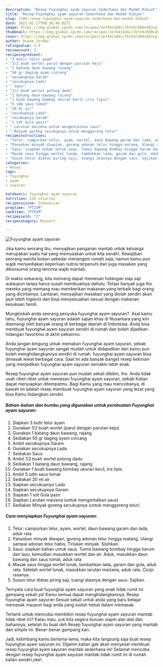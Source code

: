 ```yaml
---
description: "Resep Fuyunghai ayam sayuran Sederhana dan Mudah Dibuat"
title: "Resep Fuyunghai ayam sayuran Sederhana dan Mudah Dibuat"
slug: 1289-resep-fuyunghai-ayam-sayuran-sederhana-dan-mudah-dibuat
date: 2021-02-17T09:38:49.027Z
image: https://img-global.cpcdn.com/recipes/2e74413d4cc7bfe9/680x482cq70/fuyunghai-ayam-sayuran-foto-resep-utama.jpg
thumbnail: https://img-global.cpcdn.com/recipes/2e74413d4cc7bfe9/680x482cq70/fuyunghai-ayam-sayuran-foto-resep-utama.jpg
cover: https://img-global.cpcdn.com/recipes/2e74413d4cc7bfe9/680x482cq70/fuyunghai-ayam-sayuran-foto-resep-utama.jpg
author: Duane Jordan
ratingvalue: 3.9
reviewcount: 3
recipeingredient:
- "3 butir telur ayam"
- "1/2 buah wortel parut dengan parutan keju"
- "1 batang daun bawang rajang"
- "50 gr daging ayam cincang"
- "secukupnya Garam"
- "secukupnya Lada"
- " Saus"
- "1/2 buah wortel potong dadu"
- "1 batang daun bawang rajang"
- "1 buah bawang bombay ukuran kecil iris tipis"
- "5 sdm saus tomat"
- "20 ml air"
- "secukupnya Lada"
- "secukupnya Garam"
- "1 sdt Gula pasir"
- " Larutan maizena untuk mengentalkan saus"
- " Minyak goreng secukupnya untuk menggoreng telur"
recipeinstructions:
- "Telur: campurkan telur, ayam, wortel, daun bawang garam dan lada, aduk rata"
- "Panaskan minyak diwajan, goreng adonan telur hingga matang. Ulangi sampai adonan telur habis. Tiriskan minyak. Sisihkan."
- "Saus: siapkan bahan untuk saus. Tumis bawang bombay hingga harum dan layu, kemudian masukkan wortel dan air. Aduk, masukkan daun bawang dan saus tomat, aduk rata"
- "Masak saus hingga wortel lunak, tambahkan lada, garam dan gula, aduk rata. Setelah wortel lunak, masukkan larutan maizena, aduk rata. Cicipi rasanya."
- "Susun telur diatas piring saji, tuangi atasnya dengan saus. Sajikan."
categories:
- Resep
tags:
- fuyunghai
- ayam
- sayuran

katakunci: fuyunghai ayam sayuran 
nutrition: 224 calories
recipecuisine: Indonesian
preptime: "PT23M"
cooktime: "PT55M"
recipeyield: "2"
recipecategory: Dessert

---
```



![Fuyunghai ayam sayuran](https://img-global.cpcdn.com/recipes/2e74413d4cc7bfe9/680x482cq70/fuyunghai-ayam-sayuran-foto-resep-utama.jpg)

Jika kamu seorang ibu, menyajikan panganan mantab untuk keluarga merupakan suatu hal yang memuaskan untuk kita sendiri. Kewajiban seorang  wanita bukan sekedar menangani rumah saja, namun kamu pun wajib menyediakan keperluan nutrisi terpenuhi dan juga masakan yang dikonsumsi orang tercinta wajib mantab.

Di waktu  sekarang, kita memang dapat memesan hidangan siap saji walaupun tanpa harus susah membuatnya dahulu. Tetapi banyak juga lho mereka yang memang mau memberikan makanan yang terbaik bagi orang yang dicintainya. Lantaran, menyajikan masakan yang diolah sendiri akan jauh lebih higienis dan bisa menyesuaikan sesuai dengan makanan kesukaan famili. 



Mungkinkah anda seorang penyuka fuyunghai ayam sayuran?. Asal kamu tahu, fuyunghai ayam sayuran adalah sajian khas di Nusantara yang kini disenangi oleh banyak orang di berbagai daerah di Indonesia. Anda bisa membuat fuyunghai ayam sayuran sendiri di rumah dan boleh dijadikan hidangan favoritmu di akhir pekanmu.

Anda jangan bingung untuk memakan fuyunghai ayam sayuran, sebab fuyunghai ayam sayuran sangat mudah untuk didapatkan dan kamu pun boleh menghidangkannya sendiri di rumah. fuyunghai ayam sayuran bisa dimasak lewat berbagai cara. Saat ini ada banyak banget resep kekinian yang menjadikan fuyunghai ayam sayuran semakin lebih enak.

Resep fuyunghai ayam sayuran pun mudah sekali dibikin, lho. Anda tidak usah ribet-ribet untuk memesan fuyunghai ayam sayuran, sebab Kalian dapat menyiapkan ditempatmu. Bagi Kamu yang mau mencobanya, di bawah ini adalah resep membuat fuyunghai ayam sayuran yang lezat yang bisa Kamu hidangkan sendiri.

<!--inarticleads1-->

##### Bahan-bahan dan bumbu yang digunakan untuk pembuatan Fuyunghai ayam sayuran:

1. Siapkan 3 butir telur ayam
1. Gunakan 1/2 buah wortel (parut dengan parutan keju)
1. Gunakan 1 batang daun bawang, rajang
1. Sediakan 50 gr daging ayam cincang
1. Ambil secukupnya Garam
1. Gunakan secukupnya Lada
1. Sediakan  Saus:
1. Ambil 1/2 buah wortel potong dadu
1. Sediakan 1 batang daun bawang, rajang
1. Gunakan 1 buah bawang bombay ukuran kecil, iris tipis
1. Ambil 5 sdm saus tomat
1. Sediakan 20 ml air
1. Siapkan secukupnya Lada
1. Siapkan secukupnya Garam
1. Siapkan 1 sdt Gula pasir
1. Siapkan  Larutan maizena (untuk mengentalkan saus)
1. Sediakan  Minyak goreng secukupnya (untuk menggoreng telur)




<!--inarticleads2-->

##### Cara menyiapkan Fuyunghai ayam sayuran:

1. Telur: campurkan telur, ayam, wortel, daun bawang garam dan lada, aduk rata
1. Panaskan minyak diwajan, goreng adonan telur hingga matang. Ulangi sampai adonan telur habis. Tiriskan minyak. Sisihkan.
1. Saus: siapkan bahan untuk saus. Tumis bawang bombay hingga harum dan layu, kemudian masukkan wortel dan air. Aduk, masukkan daun bawang dan saus tomat, aduk rata
1. Masak saus hingga wortel lunak, tambahkan lada, garam dan gula, aduk rata. Setelah wortel lunak, masukkan larutan maizena, aduk rata. Cicipi rasanya.
1. Susun telur diatas piring saji, tuangi atasnya dengan saus. Sajikan.




Ternyata cara buat fuyunghai ayam sayuran yang enak tidak rumit ini gampang sekali ya! Kamu semua dapat menghidangkannya. Resep fuyunghai ayam sayuran Sesuai sekali untuk anda yang baru belajar memasak maupun bagi anda yang sudah hebat dalam memasak.

Tertarik untuk mencoba membikin resep fuyunghai ayam sayuran mantab tidak ribet ini? Kalau mau, yuk kita segera buruan siapin alat-alat dan bahannya, setelah itu buat deh Resep fuyunghai ayam sayuran yang mantab dan simple ini. Benar-benar gampang kan. 

Jadi, ketimbang kamu berlama-lama, maka kita langsung saja buat resep fuyunghai ayam sayuran ini. Dijamin kalian gak akan menyesal membuat resep fuyunghai ayam sayuran mantab sederhana ini! Selamat mencoba dengan resep fuyunghai ayam sayuran mantab tidak rumit ini di rumah kalian sendiri,oke!.

